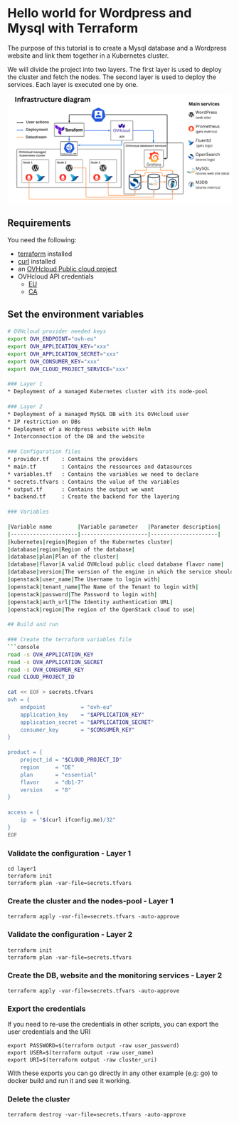 # Hello world for Wordpress and Mysql with Terraform

The purpose of this tutorial is to create a Mysql database and a Wordpress website and link them together in a Kubernetes cluster.

We will divide the project into two layers. The first layer is used to deploy the cluster and fetch the nodes. The second layer is used to deploy the services. Each layer is executed one by one.

![Infrastructure diagram](./img/diagram.png)

## Requirements

You need the following:
* [terraform](https://www.terraform.io/) installed
* [curl](https://curl.se/) installed
* an [OVHcloud Public cloud project](https://www.ovhcloud.com/en/public-cloud/)
* OVHcloud API credentials
    * [EU](https://www.ovh.com/auth/?onsuccess=https%3A%2F%2Fwww.ovh.com%2Fauth%2FcreateToken%2F%3F)
    * [CA](https://ca.ovh.com/auth/?onsuccess=https%3A//ca.ovh.com%2Fauth%2FcreateToken%2F%3F)

## Set the environment variables

```bash
# OVHcloud provider needed keys
export OVH_ENDPOINT="ovh-eu"
export OVH_APPLICATION_KEY="xxx"
export OVH_APPLICATION_SECRET="xxx"
export OVH_CONSUMER_KEY="xxx"
export OVH_CLOUD_PROJECT_SERVICE="xxx"

### Layer 1
* Deployment of a managed Kubernetes cluster with its node-pool

### Layer 2
* Deployment of a managed MySQL DB with its OVHcloud user
* IP restriction on DBs
* Deployment of a Wordpress website with Helm
* Interconnection of the DB and the website

### Configuration files
* provider.tf    : Contains the providers
* main.tf        : Contains the ressources and datasources 
* variables.tf   : Contains the variables we need to declare
* secrets.tfvars : Contains the value of the variables
* output.tf      : Contains the output we want
* backend.tf     : Create the backend for the layering

### Variables

|Variable name        |Variable parameter   |Parameter description|
|---------------------|---------------------|---------------------|
|kubernetes|region|Region of the Kubernetes cluster|
|database|region|Region of the database|
|database|plan|Plan of the cluster|
|database|flavor|A valid OVHcloud public cloud database flavor name|
|database|version|The version of the engine in which the service should be deployed|
|openstack|user_name|The Username to login with|
|openstack|tenant_name|The Name of the Tenant to login with|
|openstack|password|The Password to login with|
|openstack|auth_url|The Identity authentication URL|
|openstack|region|The region of the OpenStack cloud to use|

## Build and run

### Create the terraform variables file
```console
read -s OVH_APPLICATION_KEY
read -s OVH_APPLICATION_SECRET
read -s OVH_CONSUMER_KEY
read CLOUD_PROJECT_ID

cat << EOF > secrets.tfvars
ovh = {
    endpoint           = "ovh-eu"
    application_key    = "$APPLICATION_KEY"
    application_secret = "$APPLICATION_SECRET"
    consumer_key       = "$CONSUMER_KEY"
}

product = {
    project_id = "$CLOUD_PROJECT_ID"
    region     = "DE"
    plan       = "essential"
    flavor     = "db1-7"
    version    = "8"
}

access = {
    ip  = "$(curl ifconfig.me)/32"
}
EOF
```

### Validate the configuration - Layer 1

```console
cd layer1
terraform init
terraform plan -var-file=secrets.tfvars
```

### Create the cluster and the nodes-pool - Layer 1

```console
terraform apply -var-file=secrets.tfvars -auto-approve
```

### Validate the configuration - Layer 2

```console
terraform init
terraform plan -var-file=secrets.tfvars
```

### Create the DB, website and the monitoring services - Layer 2

```console
terraform apply -var-file=secrets.tfvars -auto-approve
```

### Export the credentials

If you need to re-use the credentials in other scripts, you can export the user credentials and the URI

```console
export PASSWORD=$(terraform output -raw user_password)
export USER=$(terraform output -raw user_name)
export URI=$(terraform output -raw cluster_uri)
```

With these exports you can go directly in any other example (e.g: go) to docker build and run it and see it working.

### Delete the cluster

```console
terraform destroy -var-file=secrets.tfvars -auto-approve
```